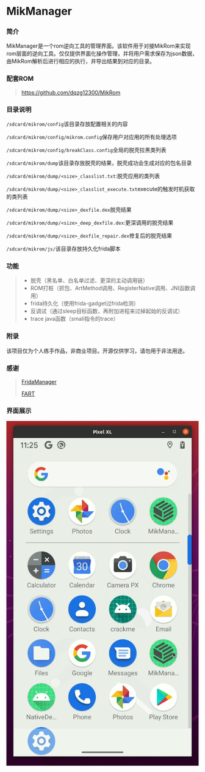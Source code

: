 # MikManager
### 简介

MikManager是一个rom逆向工具的管理界面。该软件用于对接MikRom来实现rom层面的逆向工具。仅仅提供界面化操作管理，并将用户需求保存为json数据，由MikRom解析后进行相应的执行，并导出结果到对应的目录。

### 配套ROM
> https://github.com/dqzg12300/MikRom

### 目录说明

`/sdcard/mikrom/config`该目录存放配置相关的内容

`/sdcard/mikrom/config/mikrom.config`保存用户对应用的所有处理选项

`/sdcard/mikrom/config/breakClass.config`全局的脱壳拉黑类列表

`/sdcard/mikrom/dump`该目录存放脱壳的结果，脱壳成功会生成对应的包名目录

`/sdcard/mikrom/dump/<size>_classlist.txt`:脱壳应用的类列表

`/sdcard/mikrom/dump/<size>_classlist_execute.txt`execute的触发时机获取的类列表

`/sdcard/mikrom/dump/<size>_dexfile.dex`脱壳结果

`/sdcard/mikrom/dump/<size>_deep_dexfile.dex`:更深调用的脱壳结果

`/sdcard/mikrom/dump/<size>_dexfile_repair.dex`修复后的脱壳结果

`/sdcard/mikrom/js/`该目录存放持久化frida脚本

### 功能

> * 脱壳（黑名单、白名单过滤、更深的主动调用链）
> * ROM打桩（抓包、ArtMethod调用、RegisterNative调用、JNI函数调用）
> * frida持久化（使用frida-gadget过frida检测）
> * 反调试（通过sleep目标函数，再附加进程来过掉起始的反调试）
> * trace java函数（smali指令的trace）

### 附录

该项目仅为个人练手作品，非商业项目。开源仅供学习，请勿用于非法用途。

### 感谢

> [FridaManager](https://github.com/hanbinglengyue/FridaManager)
>
> [FART](https://github.com/hanbinglengyue/FART)

### 界面展示

![](./mikmanager.gif)

